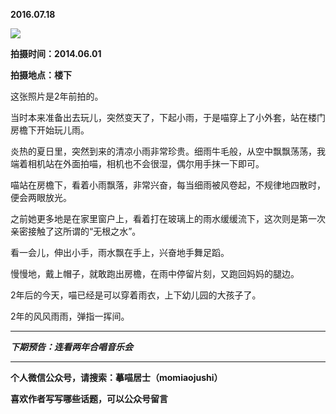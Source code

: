 **2016.07.18**

![](http://upload-images.jianshu.io/upload_images/51001-e9e709c8cfc54186.jpg?imageMogr2/auto-orient/strip%7CimageView2/2/w/1240)

**拍摄时间：2014.06.01**

**拍摄地点：楼下**

这张照片是2年前拍的。

当时本来准备出去玩儿，突然变天了，下起小雨，于是喵穿上了小外套，站在楼门房檐下开始玩儿雨。

炎热的夏日里，突然到来的清凉小雨非常珍贵。细雨牛毛般，从空中飘飘荡荡，我端着相机站在外面拍喵，相机也不会很湿，偶尔用手抹一下即可。

喵站在房檐下，看着小雨飘落，非常兴奋，每当细雨被风卷起，不规律地四散时，便会两眼放光。

之前她更多地是在家里窗户上，看着打在玻璃上的雨水缓缓流下，这次则是第一次亲密接触了这所谓的“无根之水”。

看一会儿，伸出小手，雨水飘在手上，兴奋地手舞足蹈。

慢慢地，戴上帽子，就敢跑出房檐，在雨中停留片刻，又跑回妈妈的腿边。

2年后的今天，喵已经是可以穿着雨衣，上下幼儿园的大孩子了。

2年的风风雨雨，弹指一挥间。


***

***下期预告：连看两年合唱音乐会***

***

**个人微信公众号，请搜索：摹喵居士（momiaojushi）**

**喜欢作者写写哪些话题，可以公众号留言**
